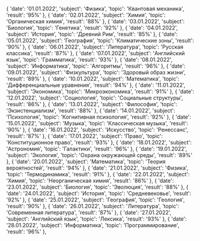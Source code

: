   {
            'date': '01.01.2022',
            'subject': 'Физика',
            'topic': 'Квантовая механика',
            'result': '95%'
        },
        {
            'date': '02.01.2022',
            'subject': 'Химия',
            'topic': 'Органическая химия',
            'result': '88%'
        },
        {
            'date': '03.01.2022',
            'subject': 'Биология',
            'topic': 'Генетика',
            'result': '92%'
        },
        {
            'date': '04.01.2022',
            'subject': 'История',
            'topic': 'Древний Рим',
            'result': '85%'
        },
        {
            'date': '05.01.2022',
            'subject': 'География',
            'topic': 'Климатические зоны',
            'result': '90%'
        },
        {
            'date': '06.01.2022',
            'subject': 'Литература',
            'topic': 'Русская классика',
            'result': '87%'
        },
        {
            'date': '07.01.2022',
            'subject': 'Английский язык',
            'topic': 'Грамматика',
            'result': '93%'
        },
        {
            'date': '08.01.2022',
            'subject': 'Информатика',
            'topic': 'Алгоритмы',
            'result': '96%'
        },
        {
            'date': '09.01.2022',
            'subject': 'Физкультура',
            'topic': 'Здоровый образ жизни',
            'result': '89%'
        },
        {
            'date': '10.01.2022',
            'subject': 'Математика',
            'topic': 'Дифференциальные уравнения',
            'result': '94%'
        },
        {
            'date': '11.01.2022',
            'subject': 'Экономика',
            'topic': 'Микроэкономика',
            'result': '91%'
        },
        {
            'date': '12.01.2022',
            'subject': 'Социология',
            'topic': 'Социальные структуры',
            'result': '86%'
        },
        {
            'date': '13.01.2022',
            'subject': 'Философия',
            'topic': 'Экзистенциализм',
            'result': '88%'
        },
        {
            'date': '14.01.2022',
            'subject': 'Психология',
            'topic': 'Когнитивная психология',
            'result': '92%'
        },
        {
            'date': '15.01.2022',
            'subject': 'Музыка',
            'topic': 'Классическая музыка',
            'result': '90%'
        },
        {
            'date': '16.01.2022',
            'subject': 'Искусство',
            'topic': 'Ренессанс',
            'result': '87%'
        },
        {
            'date': '17.01.2022',
            'subject': 'Право',
            'topic': 'Конституционное право',
            'result': '93%'
        },
        {
            'date': '18.01.2022',
            'subject': 'Астрономия',
            'topic': 'Галактики',
            'result': '96%'
        },
        {
            'date': '19.01.2022',
            'subject': 'Экология',
            'topic': 'Охрана окружающей среды',
            'result': '89%'
        },
        {
            'date': '20.01.2022',
            'subject': 'Математика',
            'topic': 'Теория вероятностей',
            'result': '94%'
        },
        {
            'date': '21.01.2022',
            'subject': 'Физика',
            'topic': 'Термодинамика',
            'result': '91%'
        },
        {
            'date': '22.01.2022',
            'subject': 'Химия',
            'topic': 'Неорганическая химия',
            'result': '86%'
        },
        {
            'date': '23.01.2022',
            'subject': 'Биология',
            'topic': 'Эволюция',
            'result': '88%'
        },
        {
            'date': '24.01.2022',
            'subject': 'История',
            'topic': 'Средневековье',
            'result': '92%'
        },
        {
            'date': '25.01.2022',
            'subject': 'География',
            'topic': 'Геология',
            'result': '90%'
        },
        {
            'date': '26.01.2022',
            'subject': 'Литература',
            'topic': 'Современная литература',
            'result': '87%'
        },
        {
            'date': '27.01.2022',
            'subject': 'Английский язык',
            'topic': 'Лексика',
            'result': '93%'
        },
        {
            'date': '28.01.2022',
            'subject': 'Информатика',
            'topic': 'Программирование',
            'result': '96%'
        },
